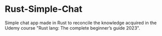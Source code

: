# Rust-Simple-Chat
Simple chat app made in Rust to reconcile the knowledge acquired in the Udemy course "Rust lang: The complete beginner’s guide 2023".
